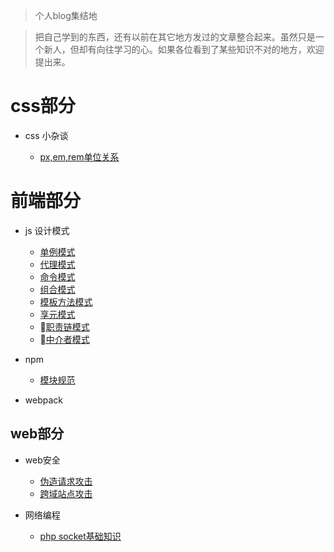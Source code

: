 > 个人blog集结地

> 把自己学到的东西，还有以前在其它地方发过的文章整合起来。虽然只是一个新人，但却有向往学习的心。如果各位看到了某些知识不对的地方，欢迎提出来。

# css部分

- css 小杂谈

  - [px,em,rem单位关系](https://github.com/liyanlong/blog/blob/master/css/chapter1/1.1.md)

# 前端部分

- js 设计模式

  - [单例模式](https://github.com/liyanlong/blog/blob/master/前端/js设计模式/单例模式.md)
  - [代理模式](https://github.com/liyanlong/blog/blob/master/前端/js设计模式/代理模式.md)
  - [命令模式](https://github.com/liyanlong/blog/blob/master/前端/js设计模式/命令模式.md)
  - [组合模式](https://github.com/liyanlong/blog/blob/master/前端/js设计模式/组合模式.md)
  - [模板方法模式](https://github.com/liyanlong/blog/blob/master/前端/js设计模式/模板方法模式.md)
  - [享元模式](https://github.com/liyanlong/blog/blob/master/前端/js设计模式/享元模式.md)
  - [职责链模式](https://github.com/liyanlong/blog/blob/master/前端/js设计模式/职责链模式.md)
  - [中介者模式](https://github.com/liyanlong/blog/blob/master/前端/js设计模式/中介者模式.md)

- npm

  - [模块规范](https://github.com/liyanlong/blog/blob/master/前端/npm/模块规范.md)
  
- webpack

## web部分

- web安全

  - [伪造请求攻击](https://github.com/liyanlong/blog/blob/master/web/security/1.1.md)
  - [跨域站点攻击](https://github.com/liyanlong/blog/blob/master/web/security/1.2.md)

- 网络编程

  - [php socket基础知识](https://github.com/liyanlong/blog/blob/master/web/socket/2.1.md)
